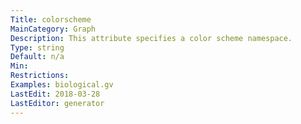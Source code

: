 ```yaml
---
Title: colorscheme
MainCategory: Graph
Description: This attribute specifies a color scheme namespace.
Type: string
Default: n/a
Min: 
Restrictions: 
Examples: biological.gv
LastEdit: 2018-03-28
LastEditor: generator
---
```



